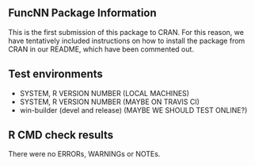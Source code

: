 ## FuncNN Package Information
This is the first submission of this package to CRAN.  For this reason, we have tentatively included instructions on how to install the package from CRAN in our README, which have been commented out.

## Test environments
* SYSTEM, R VERSION NUMBER (LOCAL MACHINES)
* SYSTEM, R VERSION NUMBER (MAYBE ON TRAVIS CI)
* win-builder (devel and release) (MAYBE WE SHOULD TEST ONLINE?)

## R CMD check results
There were no ERRORs, WARNINGs or NOTEs. 